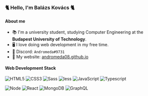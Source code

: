 ### 🐈 Hello, I'm Balázs Kovács 🐈
#### About me
- 📚 I'm a university student, studying Computer Engineering at the **Budapest University of Technology**.  
- 🖥️ I love doing web development in my free time.  
- 💬 Discord: `Andromeda#9731`
- 🔗 My website: [andromeda08.github.io](https://andromeda08.github.io/)

#### Web Development Stack
![HTML5](https://img.shields.io/badge/-HTML5-%23E44D27?style=flat-square&logo=html5&logoColor=ffffff)
![CSS3](https://img.shields.io/badge/-CSS3-%231572B6?style=flat-square&logo=css3)
![Sass](https://img.shields.io/badge/-Sass-%23CC6699?style=flat-square&logo=sass&logoColor=ffffff)
![less](https://img.shields.io/badge/-%7Bless%7D-blue?style=flat-square)
![JavaScript](https://img.shields.io/badge/-JavaScript-%23F7DF1C?style=flat-square&logo=javascript&logoColor=000000&labelColor=%23F7DF1C&color=%23FFCE5A)
![Typescript](https://img.shields.io/badge/Typescript-%23007ACC.svg?&style=flat-square&logo=typescript&logoColor=white)

![Node](https://img.shields.io/badge/Node.js-%2343853D.svg?&style=flat-square&logo=node.js&logoColor=white)
![React](https://img.shields.io/badge/-React-%23282C34?style=flat-square&logo=react)
![MongoDB](https://img.shields.io/badge/MongoDB-%234ea94b.svg?&style=flat-square&logo=mongodb&logoColor=white)
![GraphQL](https://img.shields.io/badge/-GraphQL-E10098?style=flat-square&logo=graphql)
